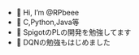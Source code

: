- 👋 Hi, I’m @RPbeee
- 👀 C,Python,Java等
- 🌱 SpigotのPLの開発を勉強してます
- 💽 DQNの勉強もはじめました

<!---
RPbeee/RPbeee is a ✨ special ✨ repository because its `README.md` (this file) appears on your GitHub profile.
You can click the Preview link to take a look at your changes.
--->
